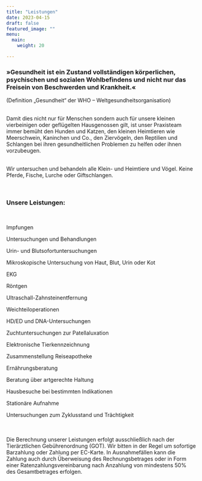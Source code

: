```yaml
---
title: "Leistungen"
date: 2023-04-15
draft: false
featured_image: ""
menu:
  main:
    weight: 20

---
```


### »Gesundheit ist ein Zustand vollständigen körperlichen, psychischen und sozialen Wohlbefindens und nicht nur das Freisein von Beschwerden und Krankheit.«
(Definition „Gesundheit“ der WHO – Weltgesundheitsorganisation)  
<br />

Damit dies nicht nur für Menschen sondern auch für unsere kleinen vierbeinigen oder geflügelten Hausgenossen gilt, ist unser Praxisteam immer bemüht den Hunden und Katzen, den kleinen Heimtieren wie Meerschwein, Kaninchen und Co., den Ziervögeln, den Reptilien und Schlangen bei ihren gesundheitlichen Problemen zu helfen oder ihnen vorzubeugen.  
<br />

Wir untersuchen und behandeln alle Klein- und Heimtiere und Vögel. Keine Pferde, Fische, Lurche oder Giftschlangen.  

<br />

### Unsere Leistungen:  
<br />

Impfungen  

Untersuchungen und Behandlungen  

Urin- und Blutsofortuntersuchungen  

Mikroskopische Untersuchung von Haut, Blut, Urin oder Kot  

EKG  

Röntgen  

Ultraschall-Zahnsteinentfernung  

Weichteiloperationen  

HD/ED und DNA-Untersuchungen  

Zuchtuntersuchungen zur Patellaluxation  

Elektronische Tierkennzeichnung  

Zusammenstellung Reiseapotheke  

Ernährungsberatung  

Beratung über artgerechte Haltung  

Hausbesuche bei bestimmten Indikationen  

Stationäre Aufnahme  

Untersuchungen zum Zyklusstand und Trächtigkeit  


<br />
<br />
Die Berechnung unserer Leistungen erfolgt ausschließlich nach der Tierärztlichen Gebührenordnung (GOT).
Wir bitten in der Regel um sofortige Barzahlung oder Zahlung per EC-Karte.
In Ausnahmefällen kann die Zahlung auch durch Überweisung des Rechnungsbetrages oder in Form einer Ratenzahlungsvereinbarung nach Anzahlung von mindestens 50% des Gesamtbetrages erfolgen.